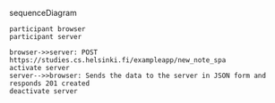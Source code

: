 sequenceDiagram

    participant browser
    participant server

    browser->>server: POST https://studies.cs.helsinki.fi/exampleapp/new_note_spa
    activate server
    server-->>browser: Sends the data to the server in JSON form and responds 201 created
    deactivate server